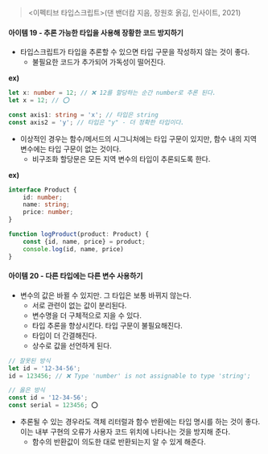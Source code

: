 > <이펙티브 타입스크립트>(댄 밴더캄 지음, 장원호 옭김, 인사이트, 2021)

#### 아이템 19 - 추론 가능한 타입을 사용해 장황한 코드 방지하기

- 타입스크립트가 타입을 추론할 수 있으면 타입 구문을 작성하지 않는 것이 좋다.
    - 불필요한 코드가 추가되어 가독성이 떨어진다.

**ex)**
```ts
let x: number = 12; // ❌ 12를 할당하는 순간 number로 추론 된다.
let x = 12; // ⭕

const axis1: string = 'x'; // 타입은 string
const axis2 = 'y'; // 타입은 "y" - 더 정확한 타입이다.
```

- 이상적인 경우는 함수/메서드의 시그니처에는 타입 구문이 있지만, 함수 내의 지역 변수에는 타입 구문이 없는 것이다.
    - 비구조화 할당문은 모든 지역 변수의 타입이 추론되도록 한다.

**ex)**
```ts
interface Product {
    id: number;
    name: string;
    price: number;
}

function logProduct(product: Product) {
    const {id, name, price} = product;
    console.log(id, name, price)
}
```

#### 아이템 20 - 다른 타입에는 다른 변수 사용하기
- 변수의 값은 바뀔 수 있지만. 그 타입은 보통 바뀌지 않는다.
    - 서로 관련이 없는 값이 분리된다.
    - 변수명을 더 구체적으로 지을 수 있다.
    - 타입 추론을 향상시킨다. 타입 구문이 불필요해진다.
    - 타입이 더 간결해진다.
    - 상수로 값을 선언하게 된다.
```ts
// 잘못된 방식
let id = '12-34-56';
id = 123456; // ❌ Type 'number' is not assignable to type 'string';

// 옳은 방식
const id = '12-34-56';
const serial = 123456; ⭕
```


- 추론될 수 있는 경우라도 객체 리터럴과 함수 반환에는 타입 명시를 하는 것이 좋다. 이는 내부 구현의 오류가 사용자 코드 위치에 나타나는 것을 방지해 준다.
    - 함수의 반환값이 의도한 대로 반환되는지 알 수 있게 해준다.